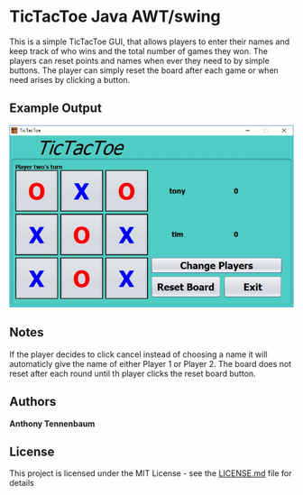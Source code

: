 # TicTacToe Java AWT/swing

This is a simple TicTacToe GUI, that allows players to enter their names and keep track of who wins and the total number of games they won.
The players can reset points and names when ever they need to by simple buttons.
The player can simply reset the board after each game or when need arises by clicking a button.


## Example Output


![Sample Output](README.jpg) 



## Notes

If the player decides to click cancel instead of choosing a name it will automaticly give the name
of either Player 1 or Player 2. The board does not reset after each round until th player clicks the
reset board button.

## Authors

**Anthony Tennenbaum** 


## License

This project is licensed under the MIT License - see the [LICENSE.md](LICENSE.md) file for details
